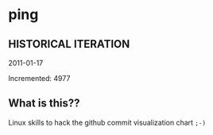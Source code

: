 # ping

## HISTORICAL ITERATION
2011-01-17

Incremented: 4977

## What is this?? 
Linux skills to hack the github commit visualization chart `;-)`
